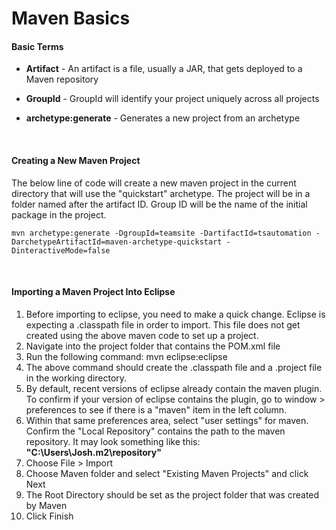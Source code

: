 # Maven Basics

#### Basic Terms

* **Artifact** - An artifact is a file, usually a JAR, that gets deployed to a Maven repository

* **GroupId** - GroupId will identify your project uniquely across all projects

* **archetype:generate** - Generates a new project from an archetype

<br/>

#### Creating a New Maven Project

The below line of code will create a new maven project in the current directory that will use the "quickstart" archetype. The project will be in a folder named after the artifact ID. Group ID will be the name of the initial package in the project.

```
mvn archetype:generate -DgroupId=teamsite -DartifactId=tsautomation -DarchetypeArtifactId=maven-archetype-quickstart -DinteractiveMode=false
```

<br/>

#### Importing a Maven Project Into Eclipse

1. Before importing to eclipse, you need to make a quick change. Eclipse is expecting a .classpath file in order to import. This file does not get created using the above maven code to set up a project.
2. Navigate into the project folder that contains the POM.xml file
3. Run the following command: mvn eclipse:eclipse
4. The above command should create the .classpath file and a .project file in the working directory.
5. By default, recent versions of eclipse already contain the maven plugin. To confirm if your version of eclipse contains the plugin, go to window > preferences to see if there is a "maven" item in the left column.
6. Within that same preferences area, select "user settings" for maven. Confirm the "Local Repository" contains the path to the maven repository. It may look something like this: **"C:\Users\Josh\.m2\repository"**
7. Choose File > Import
8. Choose Maven folder and select "Existing Maven Projects" and click Next
9. The Root Directory should be set as the project folder that was created by Maven
10. Click Finish
